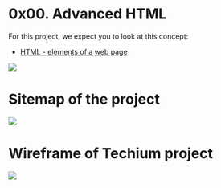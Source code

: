 # 0x00. Advanced HTML

For this project, we expect you to look at this concept:

- [HTML - elements of a web page](https://intranet.hbtn.io/concepts/139)


![](https://holbertonintranet.s3.amazonaws.com/uploads/medias/2019/12/5d9e347964a9cc0e3e24.jpg?X-Amz-Algorithm=AWS4-HMAC-SHA256&X-Amz-Credential=AKIARDDGGGOU5BHMTQX4%2F20221201%2Fus-east-1%2Fs3%2Faws4_request&X-Amz-Date=20221201T162353Z&X-Amz-Expires=86400&X-Amz-SignedHeaders=host&X-Amz-Signature=1bddd4f95f7772ba60206012a467ddd45429c2573d864a44388b4b62841bc220)

# Sitemap of the project

![](https://holbertonintranet.s3.amazonaws.com/uploads/medias/2020/4/4dec2ba9d84a0a55355b1c1e2de4c57854a2d35a.png?X-Amz-Algorithm=AWS4-HMAC-SHA256&X-Amz-Credential=AKIARDDGGGOU5BHMTQX4%2F20221201%2Fus-east-1%2Fs3%2Faws4_request&X-Amz-Date=20221201T162353Z&X-Amz-Expires=86400&X-Amz-SignedHeaders=host&X-Amz-Signature=25429659a68c776ea4ac14ac4036f487e214e68cdb3cdb4bf56165c24c3fece5)

# Wireframe of Techium project

![](https://holbertonintranet.s3.amazonaws.com/uploads/medias/2020/4/3e4f9e2b3cb73d1768229e086f5da35337be5c6c.png?X-Amz-Algorithm=AWS4-HMAC-SHA256&X-Amz-Credential=AKIARDDGGGOU5BHMTQX4%2F20221201%2Fus-east-1%2Fs3%2Faws4_request&X-Amz-Date=20221201T162353Z&X-Amz-Expires=86400&X-Amz-SignedHeaders=host&X-Amz-Signature=fbf92d033f6128c5276334e61deaaa93bad6aeb9213aed64bf19948ad68b141f)
